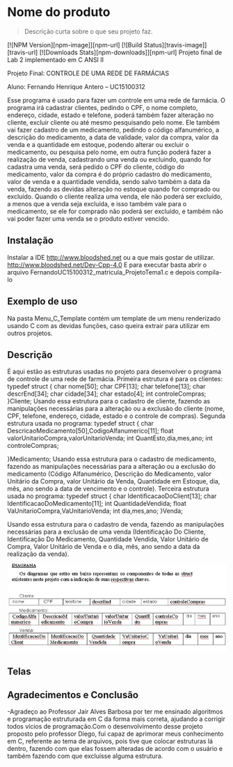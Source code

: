# Nome do produto
> Descrição curta sobre o que seu projeto faz.

[![NPM Version][npm-image]][npm-url]
[![Build Status][travis-image]][travis-url]
[![Downloads Stats][npm-downloads]][npm-url]
Projeto final de Lab 2 implementado em C ANSI II

Projeto Final: CONTROLE DE UMA REDE DE FARMÁCIAS

Aluno: Fernando Henrique Antero   – UC15100312


Esse programa é usado para fazer um controle em uma rede de farmácia. O programa irá cadastrar clientes, pedindo o CPF, o nome completo, endereço, cidade, estado e telefone, poderá também fazer alteração no cliente, excluir cliente ou até mesmo pesquisando pelo nome. Ele também vai fazer cadastro de um medicamento, pedindo o código alfanumérico, a descrição do medicamento, a data de validade, valor da compra, valor da venda e a quantidade em estoque, podendo alterar ou excluir o medicamento, ou pesquisa pelo nome, em outra função poderá fazer a realização de venda, cadastrando uma venda ou excluindo, quando for cadastra uma venda, será pedido o CPF do cliente, código do medicamento, valor da compra é do próprio cadastro do medicamento, valor de venda e a quantidade vendida, sendo salvo também a data da venda, fazendo as devidas alteração no estoque quando for comprado ou excluído. Quando o cliente realiza uma venda, ele não poderá ser excluído, a menos que a venda seja excluída, e isso também vale para o medicamento, se ele for comprado não poderá ser excluído, e também não vai poder fazer uma venda se o produto estiver vencido.


## Instalação
Instalar a IDE http://www.bloodshed.net ou a que mais gostar de utilizar.
http://www.bloodshed.net/Dev-Cpp-4.0
 E para executar basta abrir o arquivo
 FernandoUC15100312_matricula_ProjetoTema1.c e depois compila-lo


## Exemplo de uso
Na pasta Menu_C_Template contém um template de um menu renderizado usando C com as devidas funções, caso queira extrair para utilizar em outros projetos.

## Descrição

É aqui estão as estruturas usadas no projeto para desenvolver o programa de controle de uma rede de farmácia.
Primeira estrutura é para os clientes:
typedef struct
{
  	char nome[50];
  	char CPF[13];
  	char telefone[13];
  	char descrEnd[34];
  	char cidade[34];
  	char estado[4];
  	int controleCompras;
}Cliente;
	Usando essa estrutura para o cadastro de cliente, fazendo as manipulações necessárias para a alteração ou a exclusão do cliente (nome, CPF, telefone, endereço, cidade, estado e o controle de compras).
Segunda estrutura usada no programa:
typedef struct
{
  char DescricaoMedicamento[50],CodigoAlfanumerico[11];
  float valorUnitarioCompra,valorUnitarioVenda;
  int QuantEsto,dia,mes,ano;
  int controleCompras;
  
}Medicamento;
Usando essa estrutura para o cadastro de medicamento, fazendo as manipulações necessárias para a alteração ou a exclusão do medicamento (Código Alfanumérico, Descrição do Medicamento, valor Unitário da Compra, valor Unitário da Venda, Quantidade em Estoque, dia, mês, ano sendo a data de vencimento e o controle).
Terceira estrutura usada no programa:
typedef struct
{
  	char IdentificacaoDoClient[13];
  	char IdentificacaoDoMedicamento[11];
  	int QuantidadeVendida;
  	float VaUnitarioCompra,VaUnitarioVenda;
  	int dia,mes,ano;
}Venda;

Usando essa estrutura para o cadastro de venda, fazendo as manipulações necessárias para a exclusão de uma venda (Identificação Do Cliente, Identificação Do Medicamento, Quantidade Vendida, Valor Unitário de Compra, Valor Unitário de Venda e o dia, mês, ano sendo a data da realização da venda).

![](./diagrama.png)

## Telas



## Agradecimentos e Conclusão

-Agradeço ao Professor Jair Alves Barbosa por ter me ensinado algoritmos e programação estruturada em C da forma mais correta, ajudando a corrigir todos vícios de programação.Com o desenvolvimento desse projeto proposto pelo professor Diego, fui capaz de aprimorar meus conhecimento em C, referente ao tema de arquivos, pois tive que colocar estruturas lá dentro, fazendo com que elas fossem alteradas de acordo com o usuário e também fazendo com que excluísse alguma estrutura.


